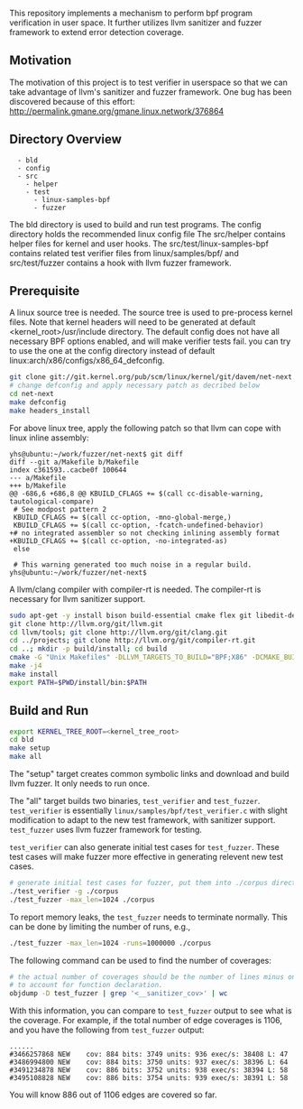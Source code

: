 
This repository implements a mechanism to perform bpf program verification
in user space. It further utilizes llvm sanitizer and fuzzer framework to
extend error detection coverage.

## Motivation

The motivation of this project is to test verifier in userspace so that
we can take advantage of llvm's sanitizer and fuzzer framework. One bug
has been discovered because of this effort:
http://permalink.gmane.org/gmane.linux.network/376864

## Directory Overview

```
  - bld
  - config
  - src
    - helper
    - test
      - linux-samples-bpf
      - fuzzer
```

The bld directory is used to build and run test programs.
The config directory holds the recommended linux config file
The src/helper contains helper files for kernel and 
user hooks. The src/test/linux-samples-bpf contains 
related test verifier files from linux/samples/bpf/ and
src/test/fuzzer contains a hook with llvm fuzzer framework.

## Prerequisite

A linux source tree is needed. The source tree is used to pre-process kernel files.
Note that kernel headers will need to be generated at default <kernel_root>/usr/include
directory. The default config does not have all necessary BPF options enabled,
and will make verifier tests fail.
you can try to use the one at the config directory instead of default
linux:arch/x86/configs/x86_64_defconfig.

```bash
git clone git://git.kernel.org/pub/scm/linux/kernel/git/davem/net-next.git
# change defconfig and apply necessary patch as decribed below
cd net-next
make defconfig
make headers_install
```

For above linux tree, apply the following patch so that llvm can cope with linux
inline assembly:

```
yhs@ubuntu:~/work/fuzzer/net-next$ git diff
diff --git a/Makefile b/Makefile
index c361593..cacbe0f 100644
--- a/Makefile
+++ b/Makefile
@@ -686,6 +686,8 @@ KBUILD_CFLAGS += $(call cc-disable-warning, tautological-compare)
 # See modpost pattern 2
 KBUILD_CFLAGS += $(call cc-option, -mno-global-merge,)
 KBUILD_CFLAGS += $(call cc-option, -fcatch-undefined-behavior)
+# no integrated assembler so not checking inlining assembly format
+KBUILD_CFLAGS += $(call cc-option, -no-integrated-as)
 else
 
 # This warning generated too much noise in a regular build.
yhs@ubuntu:~/work/fuzzer/net-next$ 
```

A llvm/clang compiler with compiler-rt is needed. The compiler-rt is necessary
for llvm sanitizer support.

```bash
sudo apt-get -y install bison build-essential cmake flex git libedit-dev python zlib1g-dev
git clone http://llvm.org/git/llvm.git
cd llvm/tools; git clone http://llvm.org/git/clang.git
cd ../projects; git clone http://llvm.org/git/compiler-rt.git
cd ..; mkdir -p build/install; cd build
cmake -G "Unix Makefiles" -DLLVM_TARGETS_TO_BUILD="BPF;X86" -DCMAKE_BUILD_TYPE=Release -DCMAKE_INSTALL_PREFIX=$PWD/install ..
make -j4
make install
export PATH=$PWD/install/bin:$PATH
```

## Build and Run

```bash
export KERNEL_TREE_ROOT=<kernel_tree_root>
cd bld
make setup
make all
```

The "setup" target creates common symbolic links and download
and build llvm fuzzer. It only needs to run once.

The "all" target builds two binaries, `test_verifier` and `test_fuzzer`.
`test_verifier` is essentially `linux/samples/bpf/test_verifier.c` with
slight modification to adapt to the new test framework, with
sanitizer support. `test_fuzzer` uses llvm fuzzer framework
for testing.

`test_verifier` can also generate initial test cases for `test_fuzzer`.
These test cases will make fuzzer more effective in generating relevent
new test cases.
```bash
# generate initial test cases for fuzzer, put them into ./corpus directory
./test_verifier -g ./corpus
./test_fuzzer -max_len=1024 ./corpus
```

To report memory leaks, the `test_fuzzer` needs to terminate normally.
This can be done by limiting the number of runs, e.g.,
```bash
./test_fuzzer -max_len=1024 -runs=1000000 ./corpus
```

The following command can be used to find the number of coverages:
```bash
# the actual number of coverages should be the number of lines minus one
# to account for function declaration.
objdump -D test_fuzzer | grep '<__sanitizer_cov>' | wc
```

With this information, you can compare to `test_fuzzer` output to
see what is the coverage. For example, if the total number of
edge coverages is 1106, and you have the following from `test_fuzzer`
output:
```
......
#3466257868	NEW    cov: 884 bits: 3749 units: 936 exec/s: 38408 L: 47
#3486994800	NEW    cov: 884 bits: 3750 units: 937 exec/s: 38396 L: 64
#3491234878	NEW    cov: 886 bits: 3752 units: 938 exec/s: 38394 L: 58
#3495108828	NEW    cov: 886 bits: 3754 units: 939 exec/s: 38391 L: 58
```
You will know 886 out of 1106 edges are covered so far.

